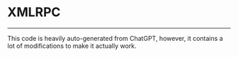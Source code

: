 XMLRPC
======
-----------



This code is heavily auto-generated from ChatGPT, however, it contains a lot of modifications to make it actually work.